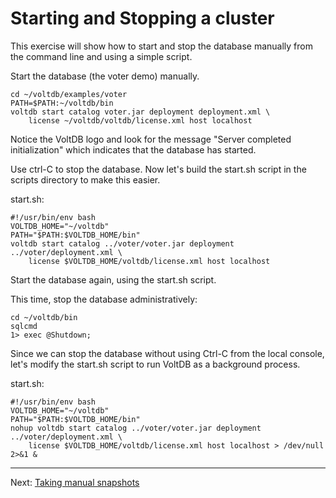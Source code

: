 # Starting and Stopping a cluster #
This exercise will show how to start and stop the database manually from the command line and using a simple script.

Start the database (the voter demo) manually.  

    cd ~/voltdb/examples/voter
    PATH=$PATH:~/voltdb/bin
    voltdb start catalog voter.jar deployment deployment.xml \
        license ~/voltdb/voltdb/license.xml host localhost

Notice the VoltDB logo and look for the message "Server completed initialization" which indicates that the database has started.

Use ctrl-C to stop the database.  Now let's build the start.sh script in the scripts directory to make this easier.

start.sh:

    #!/usr/bin/env bash
    VOLTDB_HOME="~/voltdb"
    PATH="$PATH:$VOLTDB_HOME/bin"
    voltdb start catalog ../voter/voter.jar deployment ../voter/deployment.xml \
        license $VOLTDB_HOME/voltdb/license.xml host localhost

Start the database again, using the start.sh script.

This time, stop the database administratively:

    cd ~/voltdb/bin
    sqlcmd
    1> exec @Shutdown;

Since we can stop the database without using Ctrl-C from the local console, let's modify the start.sh script to run VoltDB as a background process.

start.sh:

    #!/usr/bin/env bash
    VOLTDB_HOME="~/voltdb"
    PATH="$PATH:$VOLTDB_HOME/bin"
    nohup voltdb start catalog ../voter/voter.jar deployment ../voter/deployment.xml \
        license $VOLTDB_HOME/voltdb/license.xml host localhost > /dev/null 2>&1 &


--------------

Next: [Taking manual snapshots](ex_cli_02_snapshots.md)
